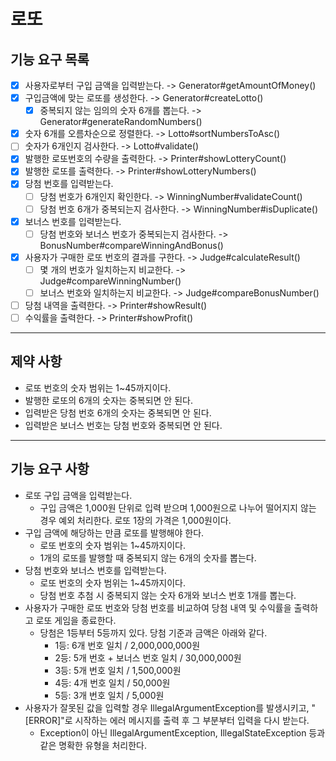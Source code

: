 # 로또

## 기능 요구 목록
- [x] 사용자로부터 구입 금액을 입력받는다. -> Generator#getAmountOfMoney()
- [x] 구입금액에 맞는 로또를 생성한다. -> Generator#createLotto()
  - [x] 중복되지 않는 임의의 숫자 6개를 뽑는다. -> Generator#generateRandomNumbers()
- [x] 숫자 6개를 오름차순으로 정렬한다. -> Lotto#sortNumbersToAsc()
- [ ] 숫자가 6개인지 검사한다. -> Lotto#validate()
- [x] 발행한 로또번호의 수량을 출력한다. -> Printer#showLotteryCount()
- [x] 발행한 로또를 출력한다. -> Printer#showLotteryNumbers()
- [x] 당첨 번호를 입력받는다.
  - [ ] 당첨 번호가 6개인지 확인한다. -> WinningNumber#validateCount()
  - [ ] 당첨 번호 6개가 중복되는지 검사한다. -> WinningNumber#isDuplicate()
- [x] 보너스 번호를 입력받는다.
  - [ ] 당첨 번호와 보너스 번호가 중복되는지 검사한다. -> BonusNumber#compareWinningAndBonus()
- [x] 사용자가 구매한 로또 번호의 결과를 구한다. -> Judge#calculateResult()
  - [ ] 몇 개의 번호가 일치하는지 비교한다. -> Judge#compareWinningNumber()
  - [ ] 보너스 번호와 일치하는지 비교한다. -> Judge#compareBonusNumber()
- [ ] 당첨 내역을 출력한다. -> Printer#showResult()
- [ ] 수익률을 출력한다. -> Printer#showProfit()

<hr/>

## 제약 사항   
- 로또 번호의 숫자 범위는 1~45까지이다.
- 발행한 로또의 6개의 숫자는 중복되면 안 된다.
- 입력받은 당첨 번호 6개의 숫자는 중복되면 안 된다.
- 입력받은 보너스 번호는 당첨 번호와 중복되면 안 된다.

<hr/>

## 기능 요구 사항
- 로또 구입 금액을 입력받는다.
  - 구입 금액은 1,000원 단위로 입력 받으며 1,000원으로 나누어 떨어지지 않는 경우 예외 처리한다.
  로또 1장의 가격은 1,000원이다.
- 구입 금액에 해당하는 만큼 로또를 발행해야 한다.
  - 로또 번호의 숫자 범위는 1~45까지이다.
  - 1개의 로또를 발행할 때 중복되지 않는 6개의 숫자를 뽑는다.
- 당첨 번호와 보너스 번호를 입력받는다.
  - 로또 번호의 숫자 범위는 1~45까지이다.
  - 당첨 번호 추첨 시 중복되지 않는 숫자 6개와 보너스 번호 1개를 뽑는다.
- 사용자가 구매한 로또 번호와 당첨 번호를 비교하여 당첨 내역 및 수익률을 출력하고 로또 게임을 종료한다.
  - 당첨은 1등부터 5등까지 있다. 당첨 기준과 금액은 아래와 같다.
    - 1등: 6개 번호 일치 / 2,000,000,000원
    - 2등: 5개 번호 + 보너스 번호 일치 / 30,000,000원
    - 3등: 5개 번호 일치 / 1,500,000원
    - 4등: 4개 번호 일치 / 50,000원
    - 5등: 3개 번호 일치 / 5,000원
- 사용자가 잘못된 값을 입력할 경우 IllegalArgumentException를 발생시키고, "[ERROR]"로 시작하는 에러 메시지를 출력 후 그 부분부터 입력을 다시 받는다.
  - Exception이 아닌 IllegalArgumentException, IllegalStateException 등과 같은 명확한 유형을 처리한다.